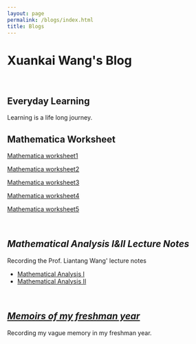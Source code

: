 ```yaml
---
layout: page
permalink: /blogs/index.html
title: Blogs
---
```


# Xuankai Wang's Blog

<br>

## Everyday Learning

Learning is a life long journey.

## Mathematica Worksheet

[Mathematica worksheet1](https://starryious.github.io/KamdenWang2003.github.io/files/Mathematica1/worksheet1.html)

[Mathematica worksheet2](https://starryious.github.io/KamdenWang2003.github.io/files/Mathematica1/worksheet1.html)

[Mathematica worksheet3](https://starryious.github.io/KamdenWang2003.github.io/files/Mathematica1/worksheet1.html)

[Mathematica worksheet4](https://starryious.github.io/KamdenWang2003.github.io/files/Mathematica1/worksheet1.html)

[Mathematica worksheet5](https://starryious.github.io/KamdenWang2003.github.io/files/Mathematica1/worksheet1.html)

<br>

## *Mathematical Analysis Ⅰ&Ⅱ Lecture Notes*

Recording the Prof. Liantang Wang' lecture notes

- [Mathematical Analysis Ⅰ](https://starryious.github.io/KamdenWang2003.github.io/files/analysis/数学分析Ⅰ.pdf)
- [Mathematical Analysis Ⅱ](https://starryious.github.io/KamdenWang2003.github.io/files/analysis/数学分析Ⅱ.pdf)

<br>

## [*Memoirs of my freshman year*](https://starryious.github.io/KamdenWang2003.github.io/blogs/freshman)

Recording my vague memory in my freshman year. 

<br>
